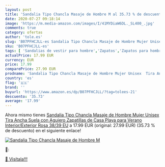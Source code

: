 ```yaml
---
layout: post
title: 'Sandalia Tipo Chancla Masaje de Hombre M al 35.73 % de descuento'
date: 2020-07-27 09:18:14
image: 'https://m.media-amazon.com/images/I/41MYDiaW6DL._SL400_.jpg'
comments: true
category: ofertas
author: 'tole.es'
slug: 'B07PFHCJLL-es Sandalia Tipo Chancla Masaje de Hombre Mujer Unisex Tira...'
sku: 'B07PFHCJLL-es'
tags: [ 'Sandalias de vestir para hombre','Zapatos','Zapatos para hombre','Zapatos y complementos','sandalia', ]
actualPrice: 17.99 EUR
currency: EUR
price: 17.99
comparePrice: 27.99 EUR
prodname: 'Sandalia Tipo Chancla Masaje de Hombre Mujer Unisex  Tira Ancha Suela con Agujero  Zapatillas de Casa Playa para Verano Interior/Exterior  Rosa  38/39 EU'
country: 'es'
flag: '🇪🇸'
brand: ''
buyurl: 'https://www.amazon.es/dp/B07PFHCJLL/?tag=tolees-21'
descuento: '35.73'
average: '17.99'
---
```


Ahora mismo tienes [Sandalia Tipo Chancla Masaje de Hombre Mujer Unisex  Tira Ancha Suela con Agujero  Zapatillas de Casa Playa para Verano Interior/Exterior  Rosa  38/39 EU](https://www.amazon.es/dp/B07PFHCJLL/?tag=tolees-21) a 17.99 EUR (original: 27.99 EUR) (35.73 %  de descuento) en el siguiente enlace!

[![Sandalia Tipo Chancla Masaje de Hombre M](https://m.media-amazon.com/images/I/41MYDiaW6DL._SL400_.jpg)](https://www.amazon.es/dp/B07PFHCJLL/?tag=tolees-21)

🔎:


[🛒 Visítala!!!](https://www.amazon.es/dp/B07PFHCJLL/?tag=tolees-21)
